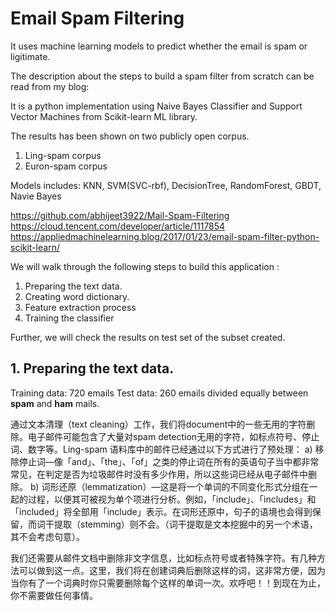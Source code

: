 # Email Spam Filtering
It uses machine learning models to predict whether the email is spam or ligitimate.


The description about the steps to build a spam filter from scratch can be read from my blog:

It is a python implementation using Naive Bayes Classifier and Support Vector Machines from Scikit-learn ML library.

The results has been shown on two publicly open corpus.

1. Ling-spam corpus
2. Euron-spam corpus

Models includes: KNN, SVM(SVC-rbf), DecisionTree, RandomForest, GBDT, Navie Bayes

https://github.com/abhijeet3922/Mail-Spam-Filtering
https://cloud.tencent.com/developer/article/1117854
https://appliedmachinelearning.blog/2017/01/23/email-spam-filter-python-scikit-learn/


We will walk through the following steps to build this application :

1. Preparing the text data.
2. Creating word dictionary.
3. Feature extraction process
4. Training the classifier

Further, we will check the results on test set of the subset created.

## 1. Preparing the text data.

Training data: 720 emails
Test data: 260 emails
divided equally between **spam** and **ham** mails. 

通过文本清理（text cleaning）工作，我们将document中的一些无用的字符删除。电子邮件可能包含了大量对spam detection无用的字符，如标点符号、停止词、数字等。Ling-spam 语料库中的邮件已经通过以下方式进行了预处理：
a) 移除停止词—像「and」、「the」、「of」之类的停止词在所有的英语句子当中都非常常见，在判定是否为垃圾邮件时没有多少作用，所以这些词已经从电子邮件中删除。
b) 词形还原（lemmatization）—这是将一个单词的不同变化形式分组在一起的过程，以便其可被视为单个项进行分析。例如，「include」、「includes」和「included」将全部用「include」表示。在词形还原中，句子的语境也会得到保留，而词干提取（stemming）则不会。（词干提取是文本挖掘中的另一个术语，其不会考虑句意）。

我们还需要从邮件文档中删除非文字信息，比如标点符号或者特殊字符。有几种方法可以做到这一点。这里，我们将在创建词典后删除这样的词，这非常方便，因为当你有了一个词典时你只需要删除每个这样的单词一次。欢呼吧！！到现在为止，你不需要做任何事情。